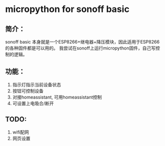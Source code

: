 # micropython for sonoff basic

## 简介：

sonoff basic 本身就是一个ESP8266+继电器+降压模块，因此适用于ESP8266的各种固件都是可以用的。
我尝试在sonoff上运行micropython固件，自己写控制的逻辑。

## 功能：

1. 指示灯指示当前设备状态
2. 按钮可控制设备
3. 对接homeassistant, 可用homeassistant控制
4. 可设置上电吸合/断开

## TODO:

1. wifi配网
2. 网页设置
